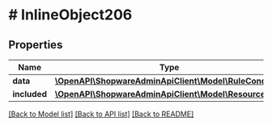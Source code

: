 # # InlineObject206

## Properties

Name | Type | Description | Notes
------------ | ------------- | ------------- | -------------
**data** | [**\OpenAPI\ShopwareAdminApiClient\Model\RuleCondition**](RuleCondition.md) |  | [optional]
**included** | [**\OpenAPI\ShopwareAdminApiClient\Model\Resource[]**](Resource.md) |  | [optional]

[[Back to Model list]](../../README.md#models) [[Back to API list]](../../README.md#endpoints) [[Back to README]](../../README.md)
